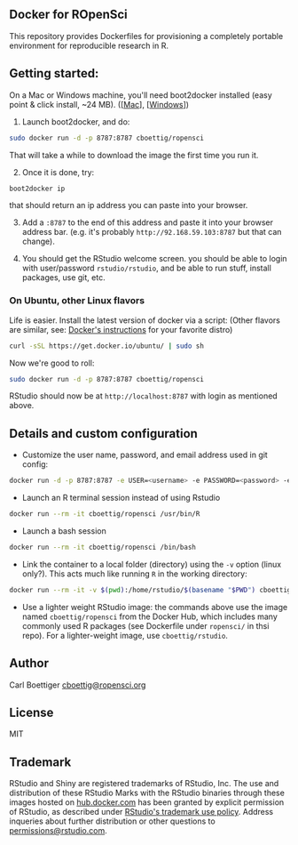 ## Docker for ROpenSci

This repository provides Dockerfiles for provisioning a completely
portable environment for reproducible research in R.


## Getting started:


On a Mac or Windows machine, you'll need boot2docker
installed (easy point & click install, ~24 MB).
([[Mac](https://docs.docker.com/installation/mac/)],
[[Windows](https://docs.docker.com/installation/windows/)])


1) Launch boot2docker, and do:

```bash
sudo docker run -d -p 8787:8787 cboettig/ropensci
```

That will take a while to download the image the first time you run it.

2) Once it is done, try:

```bash
boot2docker ip
```
that should return an ip address you can paste into your browser.

3) Add a `:8787` to the end of this address and paste it into your
browser address bar. (e.g. it's probably `http://92.168.59.103:8787`
but that can change).

4) You should get the RStudio welcome screen.  you should be able to
login with user/password `rstudio/rstudio`, and be able to run stuff,
install packages, use git, etc.


### On Ubuntu, other Linux flavors

Life is easier.  Install the latest version of docker
via a script: (Other flavors are similar, see: [Docker's
instructions](https://docs.docker.com/installation) for your favorite
distro)

```bash
curl -sSL https://get.docker.io/ubuntu/ | sudo sh
```

Now we're good to roll:

```bash
sudo docker run -d -p 8787:8787 cboettig/ropensci
```
RStudio should now be at `http://localhost:8787` with login as mentioned above.


## Details and custom configuration

- Customize the user name, password, and email address used in git config:

```bash
docker run -d -p 8787:8787 -e USER=<username> -e PASSWORD=<password> -e EMAIL=you@somewhere.com cboettig/ropensci
```

- Launch an R terminal session instead of using Rstudio

```bash
docker run --rm -it cboettig/ropensci /usr/bin/R
```

- Launch a bash session

```bash
docker run --rm -it cboettig/ropensci /bin/bash
```

- Link the container to a local folder (directory) using the `-v` option
(linux only?). This acts much like running `R` in the working directory:

```bash
docker run --rm -it -v $(pwd):/home/rstudio/$(basename "$PWD") cboettig/ropensci /usr/bin/R
```

- Use a lighter weight RStudio image: the commands above use the image
named `cboettig/ropensci` from the Docker Hub, which includes many
commonly used R packages (see Dockerfile under `ropensci/` in thsi repo).
For a lighter-weight image, use `cboettig/rstudio`.

## Author

Carl Boettiger <cboettig@ropensci.org>

## License

MIT

## Trademark

RStudio and Shiny are registered trademarks of RStudio,
Inc.  The use and distribution of these RStudio Marks
with the RStudio binaries through these images hosted on
[hub.docker.com](https://registry.hub.docker.com/u/cboettig/rstudio/)
has been granted by explicit permission of
RStudio, as described under [RStudio's trademark use
policy](http://www.rstudio.com/about/trademark/). Address
inqueries about further distribution or other questions to
[permissions@rstudio.com](emailto:permissions@rstudio.com).
